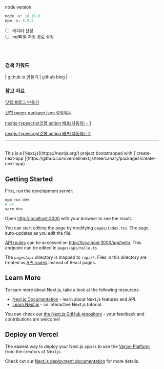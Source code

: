 
node version
```js
node -v: 16.15.0
npm -v: 8.5.5
```

- [ ] 에디터 선정
- [ ] md파일 저장 경로 설정
<br/>
<br/>

### 검색 키워드
| github.io 만들기 | github blog |

### 참고 자료
[깃헙 블로그 만들기](https://supermemi.tistory.com/144)

[깃헙 pages package.json 설정예시](https://hhyemi.github.io/2021/05/26/nextGit.html)

[nextjs-typescript깃헙 action 배포(자동화) - 1](https://velog.io/@minseok_yun/GitHub-Action%EC%9C%BC%EB%A1%9C-Next.js-Typescript-%EB%B0%B0%ED%8F%AC%ED%95%98%EA%B8%B0)

[nextjs-typescript깃헙 action 배포(자동화)- 2](https://velog.io/@ricale/next.js-%EB%A1%9C-GitHub-Pages-%EB%B0%B0%ED%8F%AC%ED%95%98%EA%B8%B0)

---
<br/>
This is a [Next.js](https://nextjs.org/) project bootstrapped with [`create-next-app`](https://github.com/vercel/next.js/tree/canary/packages/create-next-app).

## Getting Started

First, run the development server:

```bash
npm run dev
# or
yarn dev
```

Open [http://localhost:3000](http://localhost:3000) with your browser to see the result.

You can start editing the page by modifying `pages/index.tsx`. The page auto-updates as you edit the file.

[API routes](https://nextjs.org/docs/api-routes/introduction) can be accessed on [http://localhost:3000/api/hello](http://localhost:3000/api/hello). This endpoint can be edited in `pages/api/hello.ts`.

The `pages/api` directory is mapped to `/api/*`. Files in this directory are treated as [API routes](https://nextjs.org/docs/api-routes/introduction) instead of React pages.

## Learn More

To learn more about Next.js, take a look at the following resources:

- [Next.js Documentation](https://nextjs.org/docs) - learn about Next.js features and API.
- [Learn Next.js](https://nextjs.org/learn) - an interactive Next.js tutorial.

You can check out [the Next.js GitHub repository](https://github.com/vercel/next.js/) - your feedback and contributions are welcome!

## Deploy on Vercel

The easiest way to deploy your Next.js app is to use the [Vercel Platform](https://vercel.com/new?utm_medium=default-template&filter=next.js&utm_source=create-next-app&utm_campaign=create-next-app-readme) from the creators of Next.js.

Check out our [Next.js deployment documentation](https://nextjs.org/docs/deployment) for more details.
